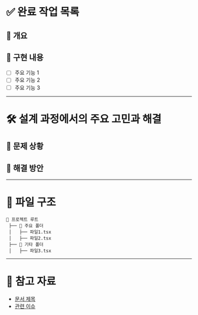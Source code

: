 # ✅ 완료 작업 목록

## 🔹 개요

<!-- PR의 전체적인 개요를 간략히 작성해주세요. -->

## 🔹 구현 내용

- [ ] 주요 기능 1
- [ ] 주요 기능 2
- [ ] 주요 기능 3

---

# 🛠 설계 과정에서의 주요 고민과 해결

## 🔹 문제 상황

<!-- 구현 과정에서 발생한 주요 이슈나 고민을 작성해주세요. -->

## 🔹 해결 방안

<!-- 해당 문제를 해결한 방법을 설명해주세요. -->

---

# 📂 파일 구조

```plaintext
📁 프로젝트 루트
 ├── 📁 주요 폴더
 │   ├── 파일1.tsx
 │   ├── 파일2.tsx
 ├── 📁 기타 폴더
 │   ├── 파일3.tsx
```

---

# 🔎 참고 자료

<!-- 관련 위키, 문서, 참고 링크 등을 정리해주세요. -->

- [문서 제목](링크)
- [관련 이슈](#이슈번호)
